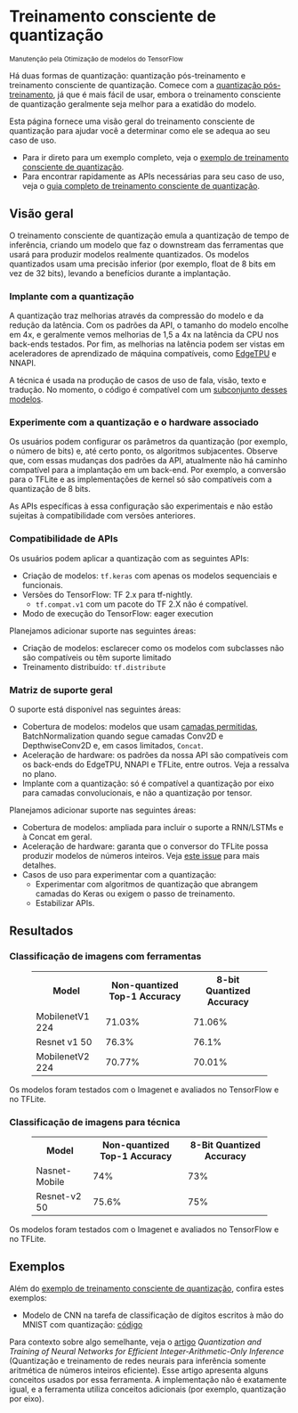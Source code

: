 # Treinamento consciente de quantização

<sub>Manutenção pela Otimização de modelos do TensorFlow</sub>

Há duas formas de quantização: quantização pós-treinamento e treinamento consciente de quantização. Comece com a [quantização pós-treinamento](post_training.md), já que é mais fácil de usar, embora o treinamento consciente de quantização geralmente seja melhor para a exatidão do modelo.

Esta página fornece uma visão geral do treinamento consciente de quantização para ajudar você a determinar como ele se adequa ao seu caso de uso.

- Para ir direto para um exemplo completo, veja o [exemplo de treinamento consciente de quantização](training_example.ipynb).
- Para encontrar rapidamente as APIs necessárias para seu caso de uso, veja o [guia completo de treinamento consciente de quantização](training_comprehensive_guide.ipynb).

## Visão geral

O treinamento consciente de quantização emula a quantização de tempo de inferência, criando um modelo que faz o downstream das ferramentas que usará para produzir modelos realmente quantizados. Os modelos quantizados usam uma precisão inferior (por exemplo, float de 8 bits em vez de 32 bits), levando a benefícios durante a implantação.

### Implante com a quantização

A quantização traz melhorias através da compressão do modelo e da redução da latência. Com os padrões da API, o tamanho do modelo encolhe em 4x, e geralmente vemos melhorias de 1,5 a 4x na latência da CPU nos back-ends testados. Por fim, as melhorias na latência podem ser vistas em aceleradores de aprendizado de máquina compatíveis, como [EdgeTPU](https://coral.ai/docs/edgetpu/benchmarks/) e NNAPI.

A técnica é usada na produção de casos de uso de fala, visão, texto e tradução. No momento, o código é compatível com um [subconjunto desses modelos](#general-support-matrix).

### Experimente com a quantização e o hardware associado

Os usuários podem configurar os parâmetros da quantização (por exemplo, o número de bits) e, até certo ponto, os algoritmos subjacentes. Observe que, com essas mudanças dos padrões da API, atualmente não há caminho compatível para a implantação em um back-end. Por exemplo, a conversão para o TFLite e as implementações de kernel só são compatíveis com a quantização de 8 bits.

As APIs específicas à essa configuração são experimentais e não estão sujeitas à compatibilidade com versões anteriores.

### Compatibilidade de APIs

Os usuários podem aplicar a quantização com as seguintes APIs:

- Criação de modelos: `tf.keras` com apenas os modelos sequenciais e funcionais.
- Versões do TensorFlow: TF 2.x para tf-nightly.
    - `tf.compat.v1` com um pacote do TF 2.X não é compatível.
- Modo de execução do TensorFlow: eager execution

Planejamos adicionar suporte nas seguintes áreas:

<!-- TODO(tfmot): file Github issues. -->

- Criação de modelos: esclarecer como os modelos com subclasses não são compatíveis ou têm suporte limitado
- Treinamento distribuído: `tf.distribute`

### Matriz de suporte geral

O suporte está disponível nas seguintes áreas:

- Cobertura de modelos: modelos que usam [camadas permitidas](https://github.com/tensorflow/model-optimization/tree/master/tensorflow_model_optimization/python/core/quantization/keras/default_8bit/default_8bit_quantize_registry.py), BatchNormalization quando segue camadas Conv2D e DepthwiseConv2D e, em casos limitados, `Concat`.
    <!-- TODO(tfmot): add more details and ensure they are all correct. -->
- Aceleração de hardware: os padrões da nossa API são compatíveis com os back-ends do EdgeTPU, NNAPI e TFLite, entre outros. Veja a ressalva no plano.
- Implante com a quantização: só é compatível a quantização por eixo para camadas convolucionais, e não a quantização por tensor.

Planejamos adicionar suporte nas seguintes áreas:

<!-- TODO(tfmot): file Github issue. Update as more functionality is added prior
to launch. -->

- Cobertura de modelos: ampliada para incluir o suporte a RNN/LSTMs e à Concat em geral.
- Aceleração de hardware: garanta que o conversor do TFLite possa produzir modelos de números inteiros. Veja [este issue](https://github.com/tensorflow/tensorflow/issues/38285) para mais detalhes.
- Casos de uso para experimentar com a quantização:
    - Experimentar com algoritmos de quantização que abrangem camadas do Keras ou exigem o passo de treinamento.
    - Estabilizar APIs.

## Resultados

### Classificação de imagens com ferramentas

<figure>
  <table>
    <tr>
      <th>Model</th>
      <th>Non-quantized Top-1 Accuracy </th>
      <th>8-bit Quantized Accuracy </th>
    </tr>
    <tr>
      <td>MobilenetV1 224</td>
      <td>71.03%</td>
      <td>71.06%</td>
    </tr>
    <tr>
      <td>Resnet v1 50</td>
      <td>76.3%</td>
      <td>76.1%</td>
    </tr>
    <tr>
      <td>MobilenetV2 224</td>
      <td>70.77%</td>
      <td>70.01%</td>
    </tr>
 </table>
</figure>

Os modelos foram testados com o Imagenet e avaliados no TensorFlow e no TFLite.

### Classificação de imagens para técnica

<figure>
  <table>
    <tr>
      <th>Model</th>
      <th>Non-quantized Top-1 Accuracy </th>
      <th>8-Bit Quantized Accuracy </th>
    <tr>
      <td>Nasnet-Mobile</td>
      <td>74%</td>
      <td>73%</td>
    </tr>
    <tr>
      <td>Resnet-v2 50</td>
      <td>75.6%</td>
      <td>75%</td>
    </tr>
 </table>
</figure>

Os modelos foram testados com o Imagenet e avaliados no TensorFlow e no TFLite.

## Exemplos

Além do [exemplo de treinamento consciente de quantização](training_example.ipynb), confira estes exemplos:

- Modelo de CNN na tarefa de classificação de dígitos escritos à mão do MNIST com quantização: [código](https://github.com/tensorflow/model-optimization/blob/master/tensorflow_model_optimization/python/core/quantization/keras/quantize_functional_test.py)

Para contexto sobre algo semelhante, veja o [artigo](https://arxiv.org/abs/1712.05877) *Quantization and Training of Neural Networks for Efficient Integer-Arithmetic-Only Inference* (Quantização e treinamento de redes neurais para inferência somente aritmética de números inteiros eficiente). Esse artigo apresenta alguns conceitos usados por essa ferramenta. A implementação não é exatamente igual, e a ferramenta utiliza conceitos adicionais (por exemplo, quantização por eixo).
